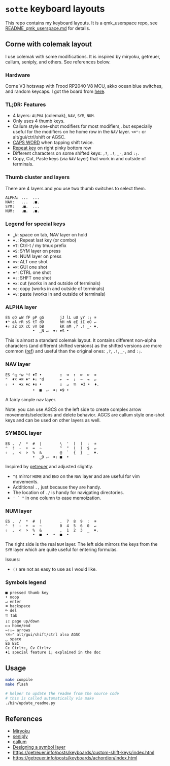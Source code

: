 # `sotte` keyboard layouts

This repo contains my keyboard layouts.
It is a qmk_userspace repo, see [README_qmk_userspace.md](README_qmk_userspace.md) for details.

## Corne with colemak layout

I use colemak with some modifications.
It is inspired by miryoku, getreuer, callum, seniply, and others.
See references below.

### Hardware

Corne V3 hotswap with Frood RP2040 V8 MCU, akko ocean blue switches, and random keycaps.
I got the board from [here](https://42keebs.eu/shop/kits/pro-micro-based/corne-cherry-v3-hotswap-split-ergo-40-kit/).

<!-- REPLACE_MARKER_START -->
### TL;DR: Features

- 4 layers: `ALPHA` (colemak), `NAV`, `SYM`, `NUM`.
- Only uses 4 thumb keys.
- Callum style one-shot modifiers for most modifiers,.
  but especially useful for the modifiers on he home row in the `NAV` layer.
  `⌥⌘⌃⇧` or alt/gui/ctrl/shift or AGSC.
- [CAPS WORD](https://docs.qmk.fm/#/feature_caps_word) when tapping shift twice.
- [Repeat key](https://docs.qmk.fm/#/feature_repeat_key) on right pinky bottom row
- Different characters on some shifted keys: `,?`, `.!`, `_-`, and `:;`.
- Copy, Cut, Paste keys (via `NAV` layer) that work in and outside of terminals.

### Thumb cluster and layers

There are 4 layers and you use two thumb switches to select them.

```text
ALPHA: ...  ...
NAV:   ...  .■.
SYM:   .■.  ...
NUM:   .■.  .■.
```

### Legend for special keys

- `␣N`: space on tab, NAV layer on hold
- `♦.`: Repeat last key (or combo)
- `♦T`: Ctrl-t / my tmux prefix
- `♦S`: SYM layer on press
- `♦9`: NUM layer on press
- `♦⌥`: ALT one shot
- `♦⌘`: GUI one shot
- `♦⌃`: CTRL one shot
- `♦⇧`: SHFT one shot
- `♦x`: cut (works in and outside of terminals)
- `♦c`: copy (works in and outside of terminals)
- `♦v`: paste (works in and outside of terminals)

### ALPHA layer

```text
ES qQ wW fF pP gG       jJ lL uU yY :; ⌫
♦⌃ aA rR sS tT dD       hH nN eE iI oO ↵
♦⇧ zZ xX cC vV bB       kK mM ,? .! _- ♦.
            •  ␣N ↵  ♦⇧ ♦S •
```

This is almost a standard colemak layout.
It contains different non-alpha characters (and different shifted versions)
as the shifted versions are more common ([ref](https://getreuer.info/posts/keyboards/symbol-layer/index.html#symbol-character-frequencies))
and useful than the original ones:
`,?`, `.!`, `_-`, and `:;`.

### NAV layer

```text
ES ⌃q ⌃w ⌃f ♦T •        ↥  ⌫  ↑  ⌦  ⌦  ⌫
⌃  ♦⌥ ♦⌘ ♦⌃ ♦⇧ ⌃d       ⇤  ←  ↓  →  ⇥  ↵
⇧  •  ♦x ♦c ♦v •        ↧  ↵  ⭾  ♦3 •  ♦.
            •  ■  ↵  ♦⇧ ♦9 •
```


A fairly simple nav layer.

Note: you can use AGCS on the left side to create complex arrow movements/selections
and delete behavior.
AGCS are callum style one-shot keys and can be used on other layers as well.

### SYMBOL layer

```text
ES .  /  *  #  |        \  '  [  ]  :  ⌫
⌃  !  -  +  =  ~        ^  "  (  )  $  ↵
⇧  ,  <  >  %  &        @  `  {  }  _  ♦.
            •  ␣9 ↵  ♦⇧ ■  •
```

Inspired by [getreuer](https://getreuer.info/posts/keyboards/symbol-layer/index.html)
and adjusted slightly.

- `^$` mirror `HOME` and `END` on the `NAV` layer and are useful for vim movements.
- Additional `.,` just because they are handy.
- The location of `./` is handy for navigating directories.
- ``' ` "`` in one column to ease memoization.

### NUM layer

```text
ES .  /  *  #  |        .  7  8  9  :  ⌫
⌃  !  -  +  =  ~        0  4  5  6  0  ↵
⇧  ,  <  >  %  &        ,  1  2  3  _  ♦.
            •  ■  •  •  ■  •
```

The right side is the real `NUM` layer.
The left side mirrors the keys from the `SYM` layer which are quite useful for entering formulas.

Issues:

- `()` are not as easy to use as I would like.

### Symbols legend

```text
■ pressed thumb key
• noop
↵ enter
⌫ backspace
⌦ del
⭾ tab
↥↧ page up/down
⇤⇥ home/end
←↑↓→ arrows
⌥⌘⇧⌃ alt/gui/shift/ctrl also AGSC
␣ space
ES ESC
Cc Ctrl+c, Cv Ctrl+v
♦1 special feature 1; explained in the doc
```

<!-- REPLACE_MARKER_END -->

## Usage

```bash
make compile
make flash

# helper to update the readme from the source code
# this is called automatically via make
./bin/update_readme.py
```

## References

- [Miryoku](https://github.com/manna-harbour/miryoku)
- [seniply](https://stevep99.github.io/seniply/)
- [callum](https://keymapdb.com/keymaps/callum_oakley/)
- [Designing a symbol layer](https://getreuer.info/posts/keyboards/symbol-layer/index.html)
- https://getreuer.info/posts/keyboards/custom-shift-keys/index.html
- https://getreuer.info/posts/keyboards/achordion/index.html